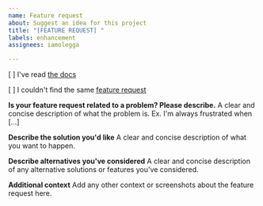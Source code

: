 ```yaml
---
name: Feature request
about: Suggest an idea for this project
title: "[FEATURE REQUEST] "
labels: enhancement
assignees: iamolegga

---
```


<!-- Please don't delete this template or we'll close your issue -->
<!-- Before creating an issue please make sure you are using the latest version. -->

[ ] I've read [the docs](https://github.com/iamolegga/nestjs-roles/blob/master/README.md)

[ ] I couldn't find the same [feature request](https://github.com/iamolegga/nestjs-roles/issues?q=is%3Aissue+label%3Aenhancement)

**Is your feature request related to a problem? Please describe.**
A clear and concise description of what the problem is. Ex. I'm always frustrated when [...]

**Describe the solution you'd like**
A clear and concise description of what you want to happen.

**Describe alternatives you've considered**
A clear and concise description of any alternative solutions or features you've considered.

**Additional context**
Add any other context or screenshots about the feature request here.
